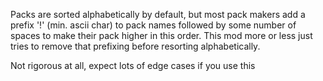 Packs are sorted alphabetically by default, but most pack makers add a prefix '!' (min. ascii char) to pack names followed by some number of spaces to make their pack higher in this order. This mod more or less just tries to remove that prefixing before resorting alphabetically.

Not rigorous at all, expect lots of edge cases if you use this
